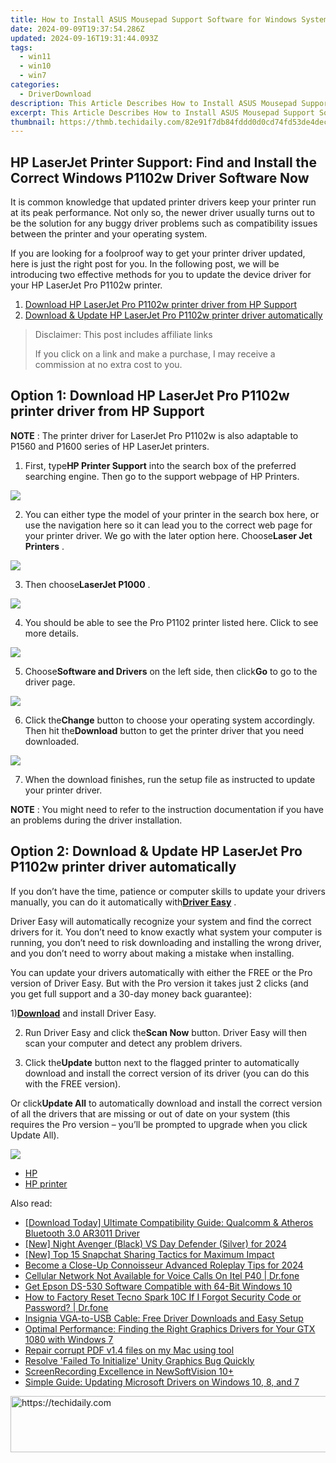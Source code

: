 ```yaml
---
title: How to Install ASUS Mousepad Support Software for Windows Systems
date: 2024-09-09T19:37:54.286Z
updated: 2024-09-16T19:31:44.093Z
tags:
  - win11
  - win10
  - win7
categories:
  - DriverDownload
description: This Article Describes How to Install ASUS Mousepad Support Software for Windows Systems
excerpt: This Article Describes How to Install ASUS Mousepad Support Software for Windows Systems
thumbnail: https://thmb.techidaily.com/82e91f7db84fddd0d0cd74fd53de4decc4bc8c46a25aa2285ca573b91b9719e8.jpg
---
```


## HP LaserJet Printer Support: Find and Install the Correct Windows P1102w Driver Software Now

It is common knowledge that updated printer drivers keep your printer run at its peak performance. Not only so, the newer driver usually turns out to be the solution for any buggy driver problems such as compatibility issues between the printer and your operating system.

 If you are looking for a foolproof way to get your printer driver updated, here is just the right post for you. In the following post, we will be introducing two effective methods for you to update the device driver for your HP LaserJet Pro P1102w printer.

1. [Download HP LaserJet Pro P1102w printer driver from HP Support](https://tools.techidaily.com/drivereasy/download/)
2. [Download & Update HP LaserJet Pro P1102w printer driver automatically](https://tools.techidaily.com/drivereasy/download/)

>  Disclaimer: This post includes affiliate links
>
>  If you click on a link and make a purchase, I may receive a commission at no extra cost to you.
>

## Option 1: Download HP LaserJet Pro P1102w printer driver from HP Support

**NOTE** : The printer driver for LaserJet Pro P1102w is also adaptable to P1560 and P1600 series of HP LaserJet printers.
  
 1) First, type**HP Printer Support** into the search box of the preferred searching engine. Then go to the support webpage of HP Printers.
  
![](https://images.drivereasy.com/wp-content/uploads/2017/04/img_58fd96658ae2b.png)

 2) You can either type the model of your printer in the search box here, or use the navigation here so it can lead you to the correct web page for your printer driver. We go with the later option here. Choose**Laser Jet Printers** .
  
![](https://images.drivereasy.com/wp-content/uploads/2017/04/img_58fd989eac56d.jpg)
  
 3) Then choose**LaserJet P1000** .
  
![](https://images.drivereasy.com/wp-content/uploads/2017/04/img_58fd98b14cda6.jpg)
  

 4) You should be able to see the Pro P1102 printer listed here. Click to see more details.  
  
![](https://images.drivereasy.com/wp-content/uploads/2017/04/img_58fd98d05d78f.jpg)
  
 5) Choose**Software and Drivers** on the left side, then click**Go** to go to the driver page.

![](https://images.drivereasy.com/wp-content/uploads/2017/04/img_58fd98eed7738.png)
  

 6) Click the**Change** button to choose your operating system accordingly. Then hit the**Download** button to get the printer driver that you need downloaded.
  
![](https://images.drivereasy.com/wp-content/uploads/2017/04/img_58fd9a3f80551.jpg)
  

 7) When the download finishes, run the setup file as instructed to update your printer driver.
  
**NOTE** : You might need to refer to the instruction documentation if you have an problems during the driver installation.

## Option 2: Download & Update HP LaserJet Pro P1102w printer driver automatically

 If you don’t have the time, patience or computer skills to update your drivers manually, you can do it automatically with[**Driver Easy**](https://tools.techidaily.com/drivereasy/download/) .

 Driver Easy will automatically recognize your system and find the correct drivers for it. You don’t need to know exactly what system your computer is running, you don’t need to risk downloading and installing the wrong driver, and you don’t need to worry about making a mistake when installing.

 You can update your drivers automatically with either the FREE or the Pro version of Driver Easy. But with the Pro version it takes just 2 clicks (and you get full support and a 30-day money back guarantee):

 1)[**Download**](https://tools.techidaily.com/drivereasy/download/) and install Driver Easy.

 2) Run Driver Easy and click the**Scan Now** button. Driver Easy will then scan your computer and detect any problem drivers.

 3) Click the**Update** button next to the flagged printer to automatically download and install the correct version of its driver (you can do this with the FREE version).

 Or click**Update All** to automatically download and install the correct version of all the drivers that are missing or out of date on your system (this requires the Pro version – you’ll be prompted to upgrade when you click Update All).

![](https://images.drivereasy.com/wp-content/uploads/2017/04/img_58fd7369cc2f3.jpg)

* [HP](https://tools.techidaily.com/drivereasy/download/)
* [HP printer](https://tools.techidaily.com/drivereasy/download/)

<ins class="adsbygoogle"
     style="display:block"
     data-ad-format="autorelaxed"
     data-ad-client="ca-pub-7571918770474297"
     data-ad-slot="1223367746"></ins>

<ins class="adsbygoogle"
     style="display:block"
     data-ad-client="ca-pub-7571918770474297"
     data-ad-slot="8358498916"
     data-ad-format="auto"
     data-full-width-responsive="true"></ins>

<span class="atpl-alsoreadstyle">Also read:</span>
<div><ul>
<li><a href="https://win-amazing.techidaily.com/download-today-ultimate-compatibility-guide-qualcomm-and-atheros-bluetooth-30-ar3011-driver/"><u>[Download Today] Ultimate Compatibility Guide: Qualcomm & Atheros Bluetooth 3.0 AR3011 Driver</u></a></li>
<li><a href="https://article-knowledge.techidaily.com/new-night-avenger-black-vs-day-defender-silver-for-2024/"><u>[New] Night Avenger (Black) VS Day Defender (Silver) for 2024</u></a></li>
<li><a href="https://snapchat-videos.techidaily.com/new-top-15-snapchat-sharing-tactics-for-maximum-impact/"><u>[New] Top 15 Snapchat Sharing Tactics for Maximum Impact</u></a></li>
<li><a href="https://extra-hints.techidaily.com/become-a-close-up-connoisseur-advanced-roleplay-tips-for-2024/"><u>Become a Close-Up Connoisseur Advanced Roleplay Tips for 2024</u></a></li>
<li><a href="https://howto.techidaily.com/cellular-network-not-available-for-voice-calls-on-itel-p40-drfone-by-drfone-fix-android-problems-fix-android-problems/"><u>Cellular Network Not Available for Voice Calls On Itel P40 | Dr.fone</u></a></li>
<li><a href="https://win-amazing.techidaily.com/get-epson-ds-530-software-compatible-with-64-bit-windows-10/"><u>Get Epson DS-530 Software Compatible with 64-Bit Windows 10</u></a></li>
<li><a href="https://techidaily.com/how-to-factory-reset-tecno-spark-10c-if-i-forgot-security-code-or-password-drfone-by-drfone-reset-android-reset-android/"><u>How to Factory Reset Tecno Spark 10C If I Forgot Security Code or Password? | Dr.fone</u></a></li>
<li><a href="https://win-amazing.techidaily.com/insignia-vga-to-usb-cable-free-driver-downloads-and-easy-setup/"><u>Insignia VGA-to-USB Cable: Free Driver Downloads and Easy Setup</u></a></li>
<li><a href="https://win-amazing.techidaily.com/optimal-performance-finding-the-right-graphics-drivers-for-your-gtx-1080-with-windows-7/"><u>Optimal Performance: Finding the Right Graphics Drivers for Your GTX 1080 with Windows 7</u></a></li>
<li><a href="https://techidaily.com/repair-corrupt-pdf-v14-files-on-my-mac-using-tool-by-stellar-guide/"><u>Repair corrupt PDF v1.4 files on my Mac using tool</u></a></li>
<li><a href="https://common-error.techidaily.com/resolve-failed-to-initialize-unity-graphics-bug-quickly/"><u>Resolve 'Failed To Initialize' Unity Graphics Bug Quickly</u></a></li>
<li><a href="https://video-screen-grab.techidaily.com/screenrecording-excellence-in-newsoftvision-10plus/"><u>ScreenRecording Excellence in NewSoftVision 10+</u></a></li>
<li><a href="https://win-amazing.techidaily.com/simple-guide-updating-microsoft-drivers-on-windows-10-8-and-7/"><u>Simple Guide: Updating Microsoft Drivers on Windows 10, 8, and 7</u></a></li>
</ul></div>

<!-- affiliate ads begin -->
<a href="https://ephamedtechinc.pxf.io/c/5597632/2137219/26400" target="_top" id="2137219">
  <img src="//a.impactradius-go.com/display-ad/26400-2137219" border="0" alt="https://techidaily.com" width="728" height="90"/>
</a>
<img height="0" width="0" src="https://ephamedtechinc.pxf.io/i/5597632/2137219/26400" style="position:absolute;visibility:hidden;" border="0" />
<!-- affiliate ads end -->

